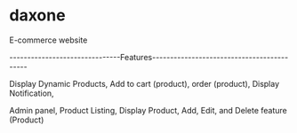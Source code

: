 # daxone
E-commerce website 

-------------------------------Features-------------------------------------------

Display Dynamic Products,
Add to cart (product),
order (product),
Display Notification,

Admin panel,
Product Listing,
Display Product,
Add, Edit, and Delete feature (Product) 
